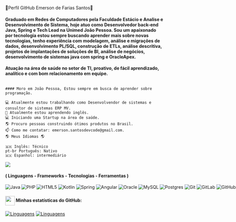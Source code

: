 👋Perfil GitHub Emerson de Farias Santos👋


#### Graduado em Redes de Computadores pela Faculdade Estácio e Analise e Desenvolvimento de Sistema, hoje atuo como Desenvolvedor back-end Java, Spring e Tech Lead na Unimed João Pessoa. Sou um apaixonado por tecnologia estou sempre buscando aprender mais sobre novas tecnologias, tenho experiência com modelagem, análise e migrações de dados, desenvolvimento PL/SQL, construção de ETLs, análise descritiva, projetos de implantações de soluções de BI, análise de negócios, desenvolvimento de sistemas java com spring e OracleApex. 

#### Atuação na área de saúde no setor de TI, proativo, de fácil aprendizado, analítico e com bom relacionamento em equipe.

```

#### Moro em João Pessoa, Estou sempre em busca de aprender sobre programação.

💻 Atualmente estou trabalhando como Desenvolvendor de sistemas e consultor de sistemas ERP MV.
🌱 Atualmente estou aprendendo inglês.
💻 Iniciando uma Startup na área de saúde.
🌎 Procuro pessoas construindo ótimos produtos no Brasil.
📫 Como me contatar: emerson.santosdevcode@gmail.com.
🌎 Meus Idiomas 🌎

🇧🇷 Inglês: Técnico
pt-br Português: Nativo
🇲🇽 Espanhol: intermediário

```

<a href="https://visitorbadge.io/status?path=https%3A%2F%2Fgithub.com/Emersonfarias93%22"></a>
<img src="https://api.visitorbadge.io/api/combined?path=https%3A%2F%2Fgithub.com/Emersonfarias93&label=Visitantes%20(HOJE%2FTotal)&labelColor=%2380000e&countColor=%2380000e&labelStyle=up">

<div style="width: max-content;">


#### ( Linguagens - Frameworks - Tecnologias - Ferramentas )

![Java](https://img.shields.io/badge/java-%23ED8B00.svg?style=for-the-badge&logo=openjdk&logoColor=white)
![PHP](https://img.shields.io/badge/php-%23777BB4.svg?style=for-the-badge&logo=php&logoColor=white)
![HTML5](https://img.shields.io/badge/html5-%23E34F26.svg?style=for-the-badge&logo=html5&logoColor=white)
![Kotlin](https://img.shields.io/badge/kotlin-%237F52FF.svg?style=for-the-badge&logo=kotlin&logoColor=white)
![Spring](https://img.shields.io/badge/spring-%236DB33F.svg?style=for-the-badge&logo=spring&logoColor=white)
![Angular](https://img.shields.io/badge/angular-%23DD0031.svg?style=for-the-badge&logo=angular&logoColor=white)
![Oracle](https://img.shields.io/badge/Oracle-F80000?style=for-the-badge&logo=oracle&logoColor=white)
![MySQL](https://img.shields.io/badge/mysql-4479A1.svg?style=for-the-badge&logo=mysql&logoColor=white)
![Postgres](https://img.shields.io/badge/postgres-%23316192.svg?style=for-the-badge&logo=postgresql&logoColor=white)
![Git](https://img.shields.io/badge/git-%23F05033.svg?style=for-the-badge&logo=git&logoColor=white)
![GitLab](https://img.shields.io/badge/gitlab-%23181717.svg?style=for-the-badge&logo=gitlab&logoColor=white)
![GitHub](https://img.shields.io/badge/github-%23121011.svg?style=for-the-badge&logo=github&logoColor=white)

#### <img src="https://github.githubassets.com/images/modules/logos_page/GitHub-Mark.png" width="30" style="vertical-align: middle;"> Minhas estatísticas do GitHub:
[![Linguagens](https://github-readme-stats.vercel.app/api?username=Emersonfarias93&show_icons=true&locale=pt-BR&&theme=dark)](https://github.com/Emersonfarias93?tab=repositories)
[![Linguagens](https://github-readme-stats.vercel.app/api/top-langs/?username=Emersonfarias93&layout=compact&locale=pt-BR&&theme=dark)](https://github.com/Emersonfarias93?tab=repositories)

</div>
